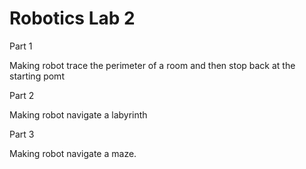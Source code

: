 # Robotics Lab 2

Part 1

Making robot trace the perimeter of a room and then stop back at the starting pomt


Part 2

Making robot navigate a labyrinth

Part 3

Making robot navigate a maze. 